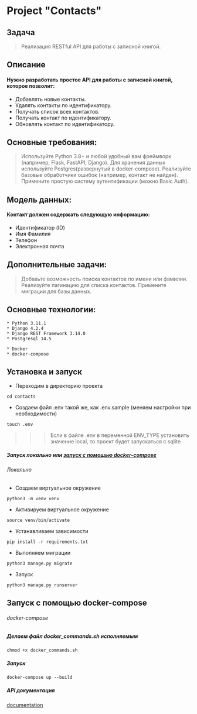 # Project "Contacts"

## Задача

> Реализация RESTful API для работы с записной книгой.

## Описание

#### Нужно разработать простое API для работы с записной книгой, которое позволит:

* Добавлять новые контакты.
* Удалять контакты по идентификатору.
* Получать список всех контактов.
* Получать контакт по идентификатору.
* Обновлять контакт по идентификатору.

## Основные требования:

> Используйте Python 3.8+ и любой удобный вам фреймворк (например, Flask, FastAPI, Django).
> Для хранения данных используйте Postgres(развернутый в docker-compose).
> Реализуйте базовые обработчики ошибок (например, контакт не найден).
> Примените простую систему аутентификации (можно Basic Auth).

## Модель данных:

#### Контакт должен содержать следующую информацию:

* Идентификатор (ID)
* Имя Фамилия
* Телефон
* Электронная почта

## Дополнительные задачи:

> Добавьте возможность поиска контактов по имени или фамилии.
> Реализуйте пагинацию для списка контактов. Примените миграции для базы данных.

Основные технологии:
--------------------

```
* Python 3.11.1
* Django 4.2.4
* Django REST Framework 3.14.0
* Postgresql 14.5
```

```
* Docker
* docker-compose
```

Установка и запуск
------------------

* Переходим в директорию проекта

```cd contacts```

* Создаем файл .env такой же, как .env.sample (меняем настройки при необходимости)

```touch .env```

> > > Если в файле .env в переменной ENV_TYPE установить значение local, то проект будет запускаться с sqlite

##### Запуск локально или [запуск с помощью docker-compose](#docker)

###### Локально

* Создаем виртуальное окружение

```python3 -m venv venv```

* Активируем виртуальное окружение

```source venv/bin/activate```

* Устанавливаем зависимости

```pip install -r requirements.txt```

* Выполняем миграции

```python3 manage.py migrate```

* Запуск

```python3 manage.py runserver```


<a name="docker"></a> Запуск с помощью docker-compose
-------------------------------

###### docker-compose

##### Делаем файл docker_commands.sh исполняемым

```chmod +x docker_commands.sh```

##### Запуск

```docker-compose up --build```

##### API документация

[documentation](http://127.0.0.1:8000/docs)

